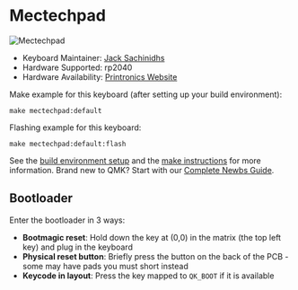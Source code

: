# Mectechpad

![Mectechpad](http://printronics.gr/wp-content/uploads/2025/06/IMG-eeceb5eaaa776b9dc9114b3c06fc050b-V.jpg)

* Keyboard Maintainer: [Jack Sachinidhs](https://github.com/jacksaxi)
* Hardware Supported: rp2040
* Hardware Availability: [Printronics Website](https://printronics.gr)

Make example for this keyboard (after setting up your build environment):

    make mectechpad:default

Flashing example for this keyboard:

    make mectechpad:default:flash

See the [build environment setup](https://docs.qmk.fm/#/getting_started_build_tools) and the [make instructions](https://docs.qmk.fm/#/getting_started_make_guide) for more information. Brand new to QMK? Start with our [Complete Newbs Guide](https://docs.qmk.fm/#/newbs).

## Bootloader

Enter the bootloader in 3 ways:

* **Bootmagic reset**: Hold down the key at (0,0) in the matrix (the top left key) and plug in the keyboard
* **Physical reset button**: Briefly press the button on the back of the PCB - some may have pads you must short instead
* **Keycode in layout**: Press the key mapped to `QK_BOOT` if it is available
